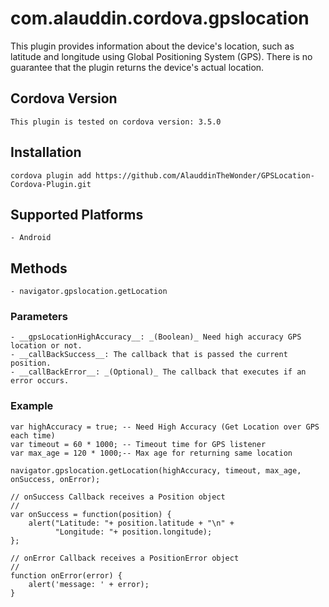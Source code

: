 <!---
 license: Licensed to the Apache Software Foundation (ASF) under one
         or more contributor license agreements.  See the NOTICE file
         distributed with this work for additional information
         regarding copyright ownership.  The ASF licenses this file
         to you under the Apache License, Version 2.0 (the
         "License"); you may not use this file except in compliance
         with the License.  You may obtain a copy of the License at

           http://www.apache.org/licenses/LICENSE-2.0

         Unless required by applicable law or agreed to in writing,
         software distributed under the License is distributed on an
         "AS IS" BASIS, WITHOUT WARRANTIES OR CONDITIONS OF ANY
         KIND, either express or implied.  See the License for the
         specific language governing permissions and limitations
         under the License.
-->

# com.alauddin.cordova.gpslocation

This plugin provides information about the device's location, such as
latitude and longitude using Global Positioning System (GPS).
There is no guarantee that the plugin returns the
device's actual location.

## Cordova Version
    This plugin is tested on cordova version: 3.5.0

## Installation
    cordova plugin add https://github.com/AlauddinTheWonder/GPSLocation-Cordova-Plugin.git

## Supported Platforms
    - Android

## Methods
    - navigator.gpslocation.getLocation

### Parameters
    - __gpsLocationHighAccuracy__: _(Boolean)_ Need high accuracy GPS location or not.
    - __callBackSuccess__: The callback that is passed the current position.
    - __callBackError__: _(Optional)_ The callback that executes if an error occurs.

### Example
    var highAccuracy = true; -- Need High Accuracy (Get Location over GPS each time)
    var timeout = 60 * 1000; -- Timeout time for GPS listener
    var max_age = 120 * 1000;-- Max age for returning same location

    navigator.gpslocation.getLocation(highAccuracy, timeout, max_age, onSuccess, onError);
    
    // onSuccess Callback receives a Position object
    //
    var onSuccess = function(position) {
        alert("Latitude: "+ position.latitude + "\n" +
              "Longitude: "+ position.longitude);
    };

    // onError Callback receives a PositionError object
    //
    function onError(error) {
        alert('message: ' + error);
    }




